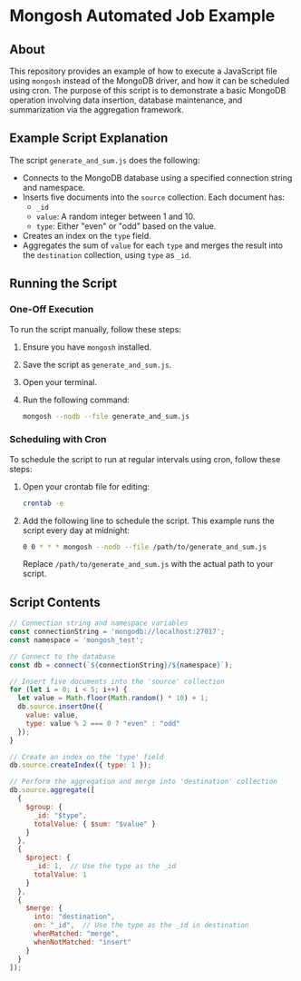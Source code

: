 # Mongosh Automated Job Example

## About

This repository provides an example of how to execute a JavaScript file using `mongosh` instead of the MongoDB driver, and how it can be scheduled using cron. The purpose of this script is to demonstrate a basic MongoDB operation involving data insertion, database maintenance, and summarization via the aggregation framework.

## Example Script Explanation

The script `generate_and_sum.js` does the following:
- Connects to the MongoDB database using a specified connection string and namespace.
- Inserts five documents into the `source` collection. Each document has:
  - `_id`
  - `value`: A random integer between 1 and 10.
  - `type`: Either "even" or "odd" based on the value.
- Creates an index on the `type` field.
- Aggregates the sum of `value` for each `type` and merges the result into the `destination` collection, using `type` as `_id`.

## Running the Script

### One-Off Execution

To run the script manually, follow these steps:

1. Ensure you have `mongosh` installed.
2. Save the script as `generate_and_sum.js`.
3. Open your terminal.
4. Run the following command:

    ```sh
    mongosh --nodb --file generate_and_sum.js
    ```

### Scheduling with Cron

To schedule the script to run at regular intervals using cron, follow these steps:

1. Open your crontab file for editing:

    ```sh
    crontab -e
    ```

2. Add the following line to schedule the script. This example runs the script every day at midnight:

    ```sh
    0 0 * * * mongosh --nodb --file /path/to/generate_and_sum.js
    ```

    Replace `/path/to/generate_and_sum.js` with the actual path to your script.

## Script Contents

```javascript
// Connection string and namespace variables
const connectionString = 'mongodb://localhost:27017';
const namespace = 'mongosh_test';

// Connect to the database
const db = connect(`${connectionString}/${namespace}`);

// Insert five documents into the 'source' collection
for (let i = 0; i < 5; i++) {
  let value = Math.floor(Math.random() * 10) + 1;
  db.source.insertOne({
    value: value,
    type: value % 2 === 0 ? "even" : "odd"
  });
}

// Create an index on the 'type' field
db.source.createIndex({ type: 1 });

// Perform the aggregation and merge into 'destination' collection
db.source.aggregate([
  {
    $group: {
      _id: "$type",
      totalValue: { $sum: "$value" }
    }
  },
  {
    $project: {
      _id: 1,  // Use the type as the _id
      totalValue: 1
    }
  },
  {
    $merge: {
      into: "destination",
      on: "_id",  // Use the type as the _id in destination
      whenMatched: "merge",
      whenNotMatched: "insert"
    }
  }
]);
